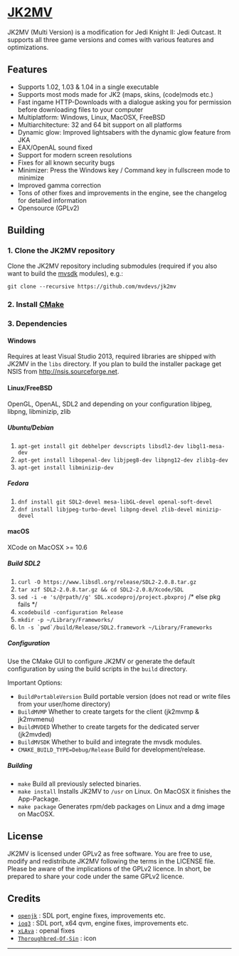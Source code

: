 # [JK2MV](https://jk2mv.org)

JK2MV (Multi Version) is a modification for Jedi Knight II: Jedi Outcast.
It supports all three game versions and comes with various features and
optimizations.

## Features

* Supports 1.02, 1.03 & 1.04 in a single executable
* Supports most mods made for JK2 (maps, skins, (code)mods etc.)
* Fast ingame HTTP-Downloads with a dialogue asking you for permission before
  downloading files to your computer
* Multiplatform: Windows, Linux, MacOSX, FreeBSD
* Multiarchitecture: 32 and 64 bit support on all platforms
* Dynamic glow: Improved lightsabers with the dynamic glow feature from JKA
* EAX/OpenAL sound fixed
* Support for modern screen resolutions
* Fixes for all known security bugs
* Minimizer: Press the Windows key / Command key in fullscreen mode to minimize
* Improved gamma correction
* Tons of other fixes and improvements in the engine, see the changelog for
  detailed information
* Opensource (GPLv2)

## Building

### 1. Clone the JK2MV repository

Clone the JK2MV repository including submodules (required if you also want to
build the [mvsdk](https://github.com/mvdevs/mvsdk) modules), e.g.:

	git clone --recursive https://github.com/mvdevs/jk2mv

### 2. Install [CMake](https://cmake.org)

### 3. Dependencies
 	
#### Windows

Requires at least Visual Studio 2013, required libraries are shipped with JK2MV
in the `libs` directory. If you plan to build the installer package get NSIS
from <http://nsis.sourceforge.net>.

#### Linux/FreeBSD

OpenGL, OpenAL, SDL2 and depending on your configuration libjpeg, libpng,
libminizip, zlib
		
##### Ubuntu/Debian

1. `apt-get install git debhelper devscripts libsdl2-dev libgl1-mesa-dev`
2. `apt-get install libopenal-dev libjpeg8-dev libpng12-dev zlib1g-dev`
3. `apt-get install libminizip-dev`

##### Fedora
	
1. `dnf install git SDL2-devel mesa-libGL-devel openal-soft-devel`
2. `dnf install libjpeg-turbo-devel libpng-devel zlib-devel minizip-devel`

#### macOS

XCode on MacOSX >= 10.6

##### Build SDL2

1. `curl -O https://www.libsdl.org/release/SDL2-2.0.8.tar.gz`
2. `tar xzf SDL2-2.0.8.tar.gz && cd SDL2-2.0.8/Xcode/SDL`
4. `sed -i -e 's/@rpath//g' SDL.xcodeproj/project.pbxproj` /* else pkg fails */
5. `xcodebuild -configuration Release`
6. `mkdir -p ~/Library/Frameworks/`
7. ``ln -s `pwd`/build/Release/SDL2.framework ~/Library/Frameworks``

##### Configuration

Use the CMake GUI to configure JK2MV or generate the default configuration by
using the build scripts in the `build` directory.

Important Options:

* `BuildPortableVersion` Build portable version (does not read or write files
                         from your user/home directory)
* `BuildMVMP` Whether to create targets for the client (jk2mvmp & jk2mvmenu)
* `BuildMVDED` Whether to create targets for the dedicated server (jk2mvded)
* `BuildMVSDK` Whether to build and integrate the mvsdk modules.
* `CMAKE_BUILD_TYPE=Debug/Release` Build for development/release.

##### Building
	
* `make` Build all previously selected binaries.
* `make install` Installs JK2MV to `/usr` on Linux. On MacOSX it finishes
                 the App-Package.
* `make package` Generates rpm/deb packages on Linux and a dmg image on MacOSX.

## License

JK2MV is licensed under GPLv2 as free software. You are free to use, modify and
redistribute JK2MV following the terms in the LICENSE file. Please be aware of
the implications of the GPLv2 licence. In short, be prepared to share your code
under the same GPLv2 licence.

## Credits

* [`openjk`](https://github.com/JACoders/OpenJK) : SDL port, engine fixes,
                                                   improvements etc.
* [`ioq3`](https://github.com/ioquake/ioq3/) : SDL port, x64 qvm, engine fixes,
                                               improvements etc.
* [`xLAva`](https://github.com/xLAva/JediOutcastLinux) : openal fixes
* [`Thoroughbred-Of-Sin`](http://thoroughbred-of-sin.deviantart.com/) : icon

---
